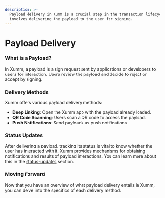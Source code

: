 ```yaml
---
description: >-
  Payload delivery in Xumm is a crucial step in the transaction lifecycle. It
  involves delivering the payload to the user for signing.
---
```


# Payload Delivery

### What is a Payload?

In Xumm, a payload is a sign request sent by applications or developers to users for interaction. Users review the payload and decide to reject or accept by signing.

### Delivery Methods

Xumm offers various payload delivery methods:

* **Deep Linking**: Open the Xumm app with the payload already loaded.
* **QR Code Scanning**: Users scan a QR code to access the payload.
* **Push Notifications**: Send payloads as push notifications.

### Status Updates

After delivering a payload, tracking its status is vital to know whether the user has interacted with it. Xumm provides mechanisms for obtaining notifications and results of payload interactions. You can learn more about this in the [status-updates](../status-updates/ "mention") section.

### Moving Forward

Now that you have an overview of what payload delivery entails in Xumm, you can delve into the specifics of each delivery method.
